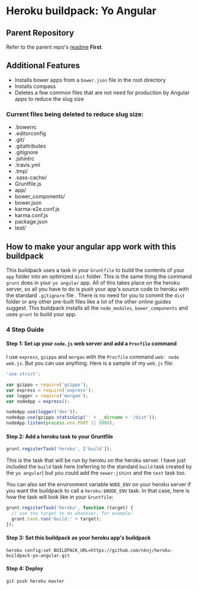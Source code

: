 Heroku buildpack: Yo Angular
============================

Parent Repository
-----------------

Refer to the parent repo's [readme](https://github.com/mbuchetics/heroku-buildpack-nodejs-grunt/blob/master/README.md) **First**.

Additional Features
-------------------

- Installs bower apps from a `bower.json` file in the root directory
- Installs compass
- Deletes a few common files that are not need for production by Angular apps to reduce the slug size

### Current files being deleted to reduce slug size:

- .bowerrc
- .editorconfig
- .git/
- .gitattributes
- .gitignore
- .jshintrc
- .travis.yml
- .tmp/
- .sass-cache/
- Gruntfile.js
- app/
- bower_components/
- bower.json
- karma-e2e.conf.js
- karma.conf.js
- package.json
- test/

How to make your angular app work with this buildpack
-----------------------------------------------------

This buildpack uses a task in your `Gruntfile` to build the contents of your `app` folder into an optimized `dist` folder. This is the same thing the command `grunt` does in your `yo angular` app. All of this takes place on the heroku server, so all you have to do is push your app's source code to heroku with the standard `.gitignore` file . There is no need for you to commit the `dist` folder or any other pre-built files like a lot of the other online guides suggest. This buildpack installs all the `node_modules`, `bower_components` and uses `grunt` to build your app.

### 4 Step Guide

#### Step 1: Set up your `node.js` web server and add a `Procfile` command

I use `express`, `gzippo` and `morgan` with the `Procfile` command `web: node web.js`. But you can use anything. Here is a sample of my `web.js` file:

```js
'use strict';

var gzippo = require('gzippo');
var express = require('express');
var logger = require('morgan');
var nodeApp = express();

nodeApp.use(logger('dev'));
nodeApp.use(gzippo.staticGzip('' + __dirname + '/dist'));
nodeApp.listen(process.env.PORT || 5000);
```

#### Step 2: Add a heroku task to your Gruntfile

```js
grunt.registerTask('heroku', ['build']);
```

This is the task that will be run by heroku on the heroku server. I have just included the `build` task here (referring to the standard `build` task created by the `yo angular`) but you could add the `newer:jshint` and the `test` task too.

You can also set the environment variable `NODE_ENV` on your heroku server if you want the buildpack to call a `heroku:$NODE_ENV` task. In that case, here is how the task will look like in your `Gruntfile`:

```js
grunt.registerTask('heroku', function (target) {
  // use the target to do whatever, for example:
  grunt.task.run('build:' + target);
});
```

#### Step 3: Set this buildpack as your heroku app's buildpack

```
heroku config:set BUILDPACK_URL=https://github.com/nknj/heroku-buildpack-yo-angular.git
```

#### Step 4: Deploy

```
git push heroku master
```
